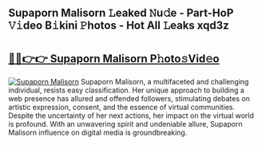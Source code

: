 ## Supaporn Malisorn 𝙻eaked 𝙽u𝚍e - Part-HoP 𝚅𝚒deo B𝚒kini 𝙿hotos - Hot All 𝙻eaks xqd3z

# <h2><a href="http://ld4axev.urlbe.top/?page=Supaporn+Malisorn">🔗🔗👉👉 Supaporn Malisorn P𝚑oto𝚜Vid𝚎o</a></h2>

[![Supaporn Malisorn](https://i.imgur.com/eBuTRDB.gif)](http://ld4axev.urlbe.top/?page=Supaporn+Malisorn)
Supaporn Malisorn, a multifaceted and challenging individual, resists easy classification. Her unique approach to building a web presence has allured and offended followers, stimulating debates on artistic expression, consent, and the essence of virtual communities. Despite the uncertainty of her next actions, her impact on the virtual world is profound. With an unwavering spirit and undeniable allure, Supaporn Malisorn influence on digital media is groundbreaking.
